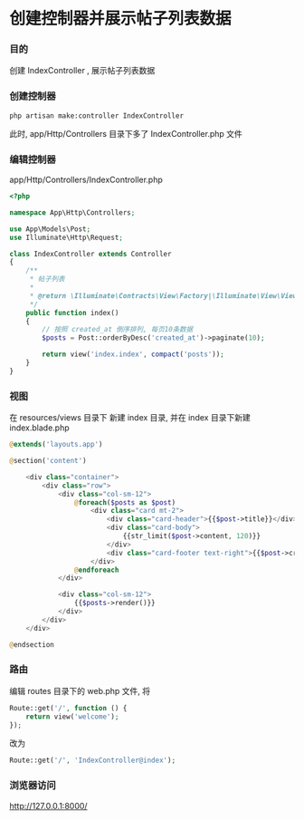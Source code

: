 # 创建控制器并展示帖子列表数据

### 目的
创建 IndexController , 展示帖子列表数据 

### 创建控制器
```shell
php artisan make:controller IndexController
```
此时, app/Http/Controllers 目录下多了 IndexController.php 文件

### 编辑控制器
app/Http/Controllers/IndexController.php
```php
<?php

namespace App\Http\Controllers;

use App\Models\Post;
use Illuminate\Http\Request;

class IndexController extends Controller
{
    /**
     * 帖子列表
     *
     * @return \Illuminate\Contracts\View\Factory|\Illuminate\View\View
     */
    public function index()
    {
        // 按照 created_at 倒序排列, 每页10条数据
        $posts = Post::orderByDesc('created_at')->paginate(10);

        return view('index.index', compact('posts'));
    }
}
```

### 视图
在 resources/views 目录下 新建 index 目录, 并在 index 目录下新建 index.blade.php
```php
@extends('layouts.app')

@section('content')

    <div class="container">
        <div class="row">
            <div class="col-sm-12">
                @foreach($posts as $post)
                    <div class="card mt-2">
                        <div class="card-header">{{$post->title}}</div>
                        <div class="card-body">
                            {{str_limit($post->content, 120)}}
                        </div>
                        <div class="card-footer text-right">{{$post->created_at}}</div>
                    </div>
                @endforeach
            </div>

            <div class="col-sm-12">
                {{$posts->render()}}
            </div>
        </div>
    </div>

@endsection
```

### 路由
编辑 routes 目录下的 web.php 文件, 将
```php
Route::get('/', function () {
    return view('welcome');
});
```
改为
```php
Route::get('/', 'IndexController@index');
```

### 浏览器访问
http://127.0.0.1:8000/